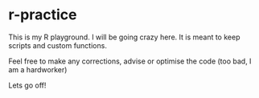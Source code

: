 # r-practice
This is my R playground. 
I will be going crazy here.
It is meant to keep scripts and custom functions. 

Feel free to make any corrections, advise or optimise the code (too bad, I am a hardworker)

Lets go off!
